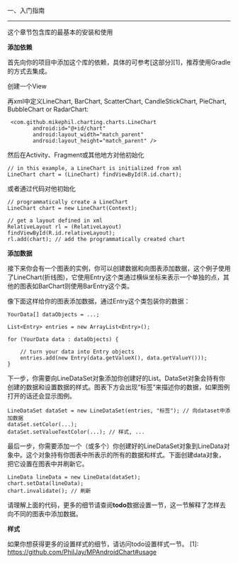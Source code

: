 一、入门指南

------

这个章节包含库的最基本的安装和使用

**添加依赖**

首先向你的项目中添加这个库的依赖，具体的可参考[这部分][1]，推荐使用Gradle的方式去集成。

创建一个View

再xml中定义LineChart, BarChart, ScatterChart, CandleStickChart, PieChart, BubbleChart or RadarChart:

     <com.github.mikephil.charting.charts.LineChart
            android:id="@+id/chart"
            android:layout_width="match_parent"
            android:layout_height="match_parent" />

然后在Activity、Fragment或其他地方对他初始化

    // in this example, a LineChart is initialized from xml
    LineChart chart = (LineChart) findViewById(R.id.chart);
或者通过代码对他初始化

    // programmatically create a LineChart
    LineChart chart = new LineChart(Context);

    // get a layout defined in xml
    RelativeLayout rl = (RelativeLayout) findViewById(R.id.relativeLayout);
    rl.add(chart); // add the programmatically created chart
    
**添加数据**

接下来你会有一个图表的实例，你可以创建数据和向图表添加数据，这个例子使用了LineChart(折线图)，它使用Entry这个类通过横纵坐标来表示一个单独的点，其他的图表如BarChart则使用BarEntry这个类。

像下面这样给你的图表添加数据，通过Entry这个类包装你的数据：

    YourData[] dataObjects = ...;
    
    List<Entry> entries = new ArrayList<Entry>();
    
    for (YourData data : dataObjects) {
    
        // turn your data into Entry objects
        entries.add(new Entry(data.getValueX(), data.getValueY())); 
    }


下一步，你需要向LineDataSet对象添加你创建好的List<Entry>。DataSet对象会持有你创建的数据和设置数据的样式。图表下方会出现“标签”来描述你的数据，如果图例打开的话还会显示图例。

    LineDataSet dataSet = new LineDataSet(entries, "标签"); // 向dataset中添加数据
    dataSet.setColor(...);
    dataSet.setValueTextColor(...); // 样式, ...


最后一步，你需要添加一个（或多个）你创建好的LineDataSet对象到LineData对象中。这个对象持有你图表中所表示的所有的数据和样式。下面创建data对象，把它设置在图表中并刷新它。

    LineData lineData = new LineData(dataSet);
    chart.setData(lineData);
    chart.invalidate(); // 刷新


请理解上面的代码，更多的细节请查阅**todo**数据设置一节，这一节解释了怎样去向不同的图表中添加数据。

**样式**

如果你想获得更多的设置样式的细节，请访问todo设置样式一节。
[1]: https://github.com/PhilJay/MPAndroidChart#usage